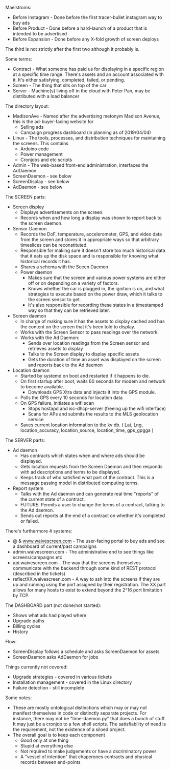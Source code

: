 Maelstroms:

  * Before Instagram - Done before the first tracer-bullet instagram way to buy ads
  * Before Product - Done before a hard-launch of a product that is intended to be advertised
  * Before Expansion - Done before any X-fold growth of screen deploys

The third is not strictly after the first two although it probably is.

Some terms:

  * Contract - What someone has paid us for displaying in a specific region at a specific time range. There's assets and an account associated with it. It's either satisfying, completed, failed, or pending.
  * Screen - The thing that sits on top of the car
  * Server - Machine(s) living off in the cloud with Peter Pan, may be distributed with a load balancer

The directory layout:

  * MadisonAve - Named after the advertising metonym Madison Avenue, this is the ad-buyer-facing website for 
    * Selling ads 
    * Campaign progress dashboard (in planning as of 2019/04/04)
  * Linux - The tools, processes, and distribution techniques for maintaining the screens. This contains
    * Arduino code
    * Power management
    * Cronjobs and etc scripts
  * Admin - The web-based front-end administration, interfaces the AdDaemon
  * ScreenDaemon - see below
  * ScreenDisplay - see below
  * AdDaemon - see below
  
The SCREEN parts:

  * Screen display 
    * Displays advertisements on the screen. 
    * Records when and how long a display was shown to report back to the screen daemon.
  * Sensor Daemon
    * Records the DoF, temperature, accelerometer, GPS, and video data from the screen and stores it in appropriate ways so that arbitrary timeslices can be reconstituted.  
    * Responsible for making sure it doesn't store too much historical data that it eats up the disk space and is responsible for knowing what historical records it has.
    * Shares a schema with the Sceen Daemon
    * Power daemon 
      * Makes sure that the screen and various power systems are either off or on depending on a variety of factors. 
      * Knows whether the car is plugged in, the ignition is on, and what strategies to execute based on the power draw, which it talks to the screen sensor to get.
      * It's also responsible for recording these states in a timestamped way so that they can be retrieved later.
  * Screen daemon
    * In charge of making sure it has the assets to display cached and has the content on the screen that it's been told to display.
    * Works with the Screen Sensor to pass readings over the network.
    * Works with the Ad Daemon: 
      * Sends over location readings from the Screen sensor and retrieves assets to display
      * Talks to the Screen display to display specific assets
      * Gets the duration of time an asset was displayed on the screen and reports back to the Ad daemon
  * Location daemon
    * Started by systemd on boot and restarted if it happens to die.
    * On first startup after boot, waits 60 seconds for modem and network to become available.
      * Downloads GPS Xtra data and injects it into the GPS module.
    * Polls the GPS every 10 seconds for location data
    * On GPS failure, initiates a wifi scan
      * Stops hostapd and isc-dhcp-server (freeing up the wifi interface)
      * Scans for APs and submits the results to the MLS geolocation service
    * Saves current location information to the kv db.  ( Lat, Lng, location_accuracy, location_source, location_time, gps_gpgga )

The SERVER parts:

  * Ad daemon
    * Has contracts which states when and where ads should be displayed.
    * Gets location requests from the Screen Daemon and then responds with ad descriptions and terms to be displayed.
    * Keeps track of who satisfied what part of the contract. This is a message passing model in distributed computing terms.
  * Report system
    * Talks with the Ad daemon and can generate real time "reports" of the current state of a contract. 
    * FUTURE: Permits a user to change the terms of a contract, talking to the Ad daemon.
    * Sends out reports at the end of a contract on whether it's completed or failed. 

There's furthermore 4 systems:

  * @ & www.waivescreen.com - The user-facing portal to buy ads and see a dashboard of current/past campaigns
  * admin.waivescreen.com - The administrative end to see things like screens/campaigns etc
  * api.waivescreen.com - The way that the screens themselves communicate with the backend through some kind of REST protocol (described in the tickets)
  * reflectXX.waivescreen.com - A way to ssh into the screens if they are up and running using the port assigned by their registration.  The XX part allows for many hosts to exist to extend beyond the 2^16 port limitation by TCP.

The DASHBOARD part (not done/not started):
  * Shows what ads had played where
  * Upgrade paths
  * Billing cycles
  * History
  
Flow:

  * ScreenDisplay follows a schedule and asks ScreenDaemon for assets
  * ScreenDaemon asks AdDaemon for jobs

Things currently not covered:

  * Upgrade strategies - covered in various tickets
  * Installation management - covered in the Linux directory
  * Failure detection - still incomplete

Some notes:

  * These are mostly ontological distinctions which may or may not manifest themselves in code or distinctly separate projects. For instance, there may not be "time-daemon.py" that does a bunch of stuff. It may just be a cronjob to a few shell scripts. The satisfiability of need is the requirement, not the existence of a siloed project.
  * The overall goal is to keep each component 
    * Good only at one thing
    * Stupid at everything else  
    * Not required to make judgements or have a dscriminatory power 
    * A "vessel of intention" that chaperones contracts and physical records between end-points

